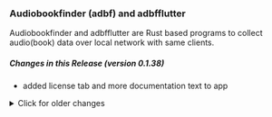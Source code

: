 ### Audiobookfinder (adbf) and adbfflutter

Audiobookfinder and adbfflutter are Rust based programs to collect audio(book) data over local
network with same clients.

##### Changes in this Release (version 0.1.38)
* added license tab and more documentation text to app


<details>
  <summary>Click for older changes</summary>

    * v0.1.37
        - app has a busy indicator when searching files
    * v0.1.36
        - added sending out of audio files found also from android app
        - deployment with .deb
    * v0.1.35
        - no real changes, only library updates, and testing this release notes
    * v0.1.33:
        - fixed and beautified CI process
</details>        
